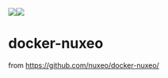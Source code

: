 [![](https://images.microbadger.com/badges/image/babim/nuxeo.svg)](https://microbadger.com/images/babim/nuxeo "Get your own image badge on microbadger.com")[![](https://images.microbadger.com/badges/version/babim/nuxeo.svg)](https://microbadger.com/images/babim/nuxeo "Get your own version badge on microbadger.com")

# docker-nuxeo
from https://github.com/nuxeo/docker-nuxeo/

